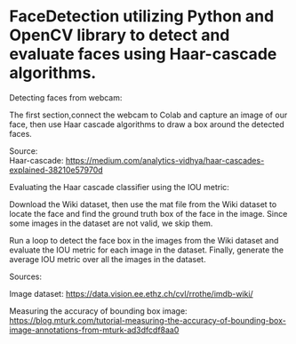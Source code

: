 # FaceDetection utilizing Python and OpenCV library to detect and evaluate faces using Haar-cascade algorithms.

Detecting faces from webcam:

The first section,connect the webcam to Colab and capture an image of our face, then use Haar cascade algorithms to draw a box around the detected faces. 

Source:  
Haar-cascade: https://medium.com/analytics-vidhya/haar-cascades-explained-38210e57970d 


Evaluating the Haar cascade classifier using the IOU metric:

Download the Wiki dataset, then use the mat file from the Wiki dataset to locate the face and find the ground truth box of the face in the image. Since some images in the dataset are not valid, we skip them.

Run a loop to detect the face box in the images from the Wiki dataset and evaluate the IOU metric for each image in the dataset. Finally, generate the average IOU metric over all the images in the dataset.


Sources: 

Image dataset: https://data.vision.ee.ethz.ch/cvl/rrothe/imdb-wiki/

Measuring the accuracy of bounding box image: https://blog.mturk.com/tutorial-measuring-the-accuracy-of-bounding-box-image-annotations-from-mturk-ad3dfcdf8aa0
